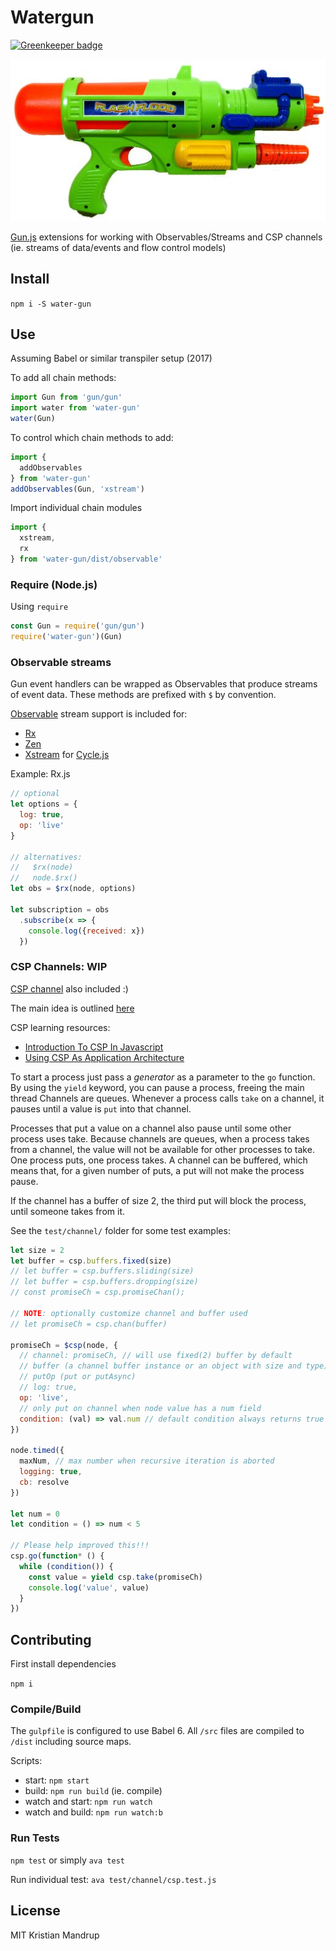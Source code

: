 # Watergun

[![Greenkeeper badge](https://badges.greenkeeper.io/kristianmandrup/water-gun.svg)](https://greenkeeper.io/)

![water-gun](https://github.com/kristianmandrup/water-gun/raw/master/watergun.jpeg)

[Gun.js](http://gun.js.org/) extensions for working with Observables/Streams and CSP channels (ie. streams of data/events and flow control models)

## Install

`npm i -S water-gun`

## Use

Assuming Babel or similar transpiler setup (2017)

To add all chain methods:

```js
import Gun from 'gun/gun'
import water from 'water-gun'
water(Gun)
```

To control which chain methods to add:

```js
import {
  addObservables
} from 'water-gun'
addObservables(Gun, 'xstream')
```

Import individual chain modules

```js
import {
  xstream,
  rx
} from 'water-gun/dist/observable'
```

### Require (Node.js)

Using `require`

```js
const Gun = require('gun/gun')
require('water-gun')(Gun)
```

### Observable streams

Gun event handlers can be wrapped as Observables that produce streams of event data.
These methods are prefixed with `$` by convention.

[Observable](https://tc39.github.io/proposal-observable/) stream support is included for:
- [Rx](http://reactivex.io/rxjs/)
- [Zen](https://github.com/zenparsing/zen-observable)
- [Xstream](http://staltz.com/xstream/) for [Cycle.js](cycle.js.org)

Example: Rx.js

```js
// optional
let options = {
  log: true,
  op: 'live'
}

// alternatives:
//   $rx(node)
//   node.$rx()
let obs = $rx(node, options)

let subscription = obs
  .subscribe(x => {
    console.log({received: x})
  })
```

### CSP Channels: WIP

[CSP channel](https://github.com/ubolonton/js-csp/blob/master/doc/basic.md) also included :)

The main idea is outlined [here](http://swannodette.github.io/2013/08/24/es6-generators-and-csp)

CSP learning resources:

- [Introduction To CSP In Javascript](http://lucasmreis.github.io/blog/quick-introduction-to-csp-in-javascript/)
- [Using CSP As Application Architecture](http://lucasmreis.github.io/blog/using-csp-as-application-architecture/)


To start a process just pass a *generator* as a parameter to the `go` function.
By using the `yield` keyword, you can pause a process, freeing the main thread
Channels are queues. Whenever a process calls `take` on a channel, it pauses until a value is `put` into that channel.

Processes that put a value on a channel also pause until some other process uses take.
Because channels are queues, when a process takes from a channel, the value will not be available for other processes to take. One process puts, one process takes.
A channel can be buffered, which means that, for a given number of puts, a put will not make the process pause.

If the channel has a buffer of size 2, the third put will block the process, until someone takes from it.

See the `test/channel/` folder for some test examples:

```js
let size = 2
let buffer = csp.buffers.fixed(size)
// let buffer = csp.buffers.sliding(size)
// let buffer = csp.buffers.dropping(size)
// const promiseCh = csp.promiseChan();

// NOTE: optionally customize channel and buffer used
// let promiseCh = csp.chan(buffer)

promiseCh = $csp(node, {
  // channel: promiseCh, // will use fixed(2) buffer by default
  // buffer (a channel buffer instance or an object with size and type)
  // putOp (put or putAsync)
  // log: true,
  op: 'live',
  // only put on channel when node value has a num field
  condition: (val) => val.num // default condition always returns true
})

node.timed({
  maxNum, // max number when recursive iteration is aborted
  logging: true,
  cb: resolve
})

let num = 0
let condition = () => num < 5

// Please help improved this!!!
csp.go(function* () {
  while (condition()) {
    const value = yield csp.take(promiseCh)
    console.log('value', value)
  }
})
```

## Contributing

First install dependencies

`npm i`

### Compile/Build

The `gulpfile` is configured to use Babel 6.
All `/src` files are compiled to `/dist` including source maps.

Scripts:

- start: `npm start`
- build: `npm run build` (ie. compile)
- watch and start: `npm run watch`
- watch and build: `npm run watch:b`

### Run Tests

`npm test` or simply `ava test`

Run individual test: `ava test/channel/csp.test.js`

## License

MIT Kristian Mandrup